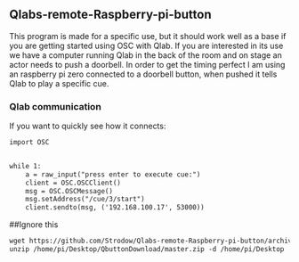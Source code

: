 ## Qlabs-remote-Raspberry-pi-button

This program is made for a specific use, but it should work well as a base if you are getting started using OSC with Qlab.
If you are interested in its use we have a computer running Qlab in the back of the room and on stage an actor needs to push a doorbell. In order to get the timing perfect I am using an raspberry pi zero connected to a doorbell button, when pushed it tells Qlab to play a specific cue.

### Qlab communication

If you want to quickly see how it connects:

```markdown
import OSC


while 1:
	a = raw_input("press enter to execute cue:")
	client = OSC.OSCClient()
	msg = OSC.OSCMessage()
	msg.setAddress("/cue/3/start")
	client.sendto(msg, ('192.168.100.17', 53000))

```

##Ignore this
```markdown
wget https://github.com/Strodow/Qlabs-remote-Raspberry-pi-button/archive/master.zip -p /home/pi/Desktop/QbuttonDownload
unzip /home/pi/Desktop/QbuttonDownload/master.zip -d /home/pi/Desktop
```
